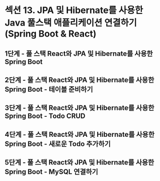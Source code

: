 # 섹션 13. JPA 및 Hibernate를 사용한 Java 풀스택 애플리케이션 연결하기(Spring Boot & React)

## 1단계 - 풀 스택 React와 JPA 및 Hibernate를 사용한 Spring Boot

## 2단계 - 풀 스택 React와 JPA 및 Hibernate를 사용한 Spring Boot - 테이블 준비하기

## 3단계 - 풀 스택 React와 JPA 및 Hibernate를 사용한 Spring Boot - Todo CRUD

## 4단계 - 풀 스택 React와 JPA 및 Hibernate를 사용한 Spring Boot  - 새로운 Todo 추가하기

## 5단계 - 풀 스택 React와 JPA 및 Hibernate를 사용한 Spring Boot - MySQL 연결하기
